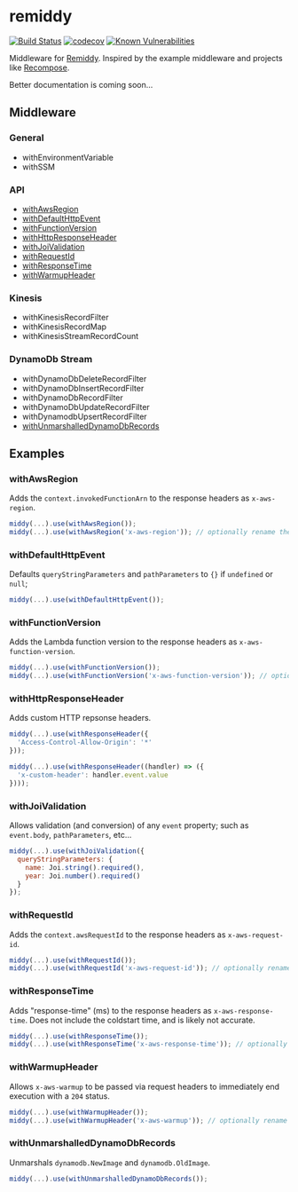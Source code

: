 # remiddy
[![Build Status](https://travis-ci.org/i-am-kenny/remiddy.svg?branch=master)](https://travis-ci.org/i-am-kenny/remiddy)
[![codecov](https://codecov.io/gh/i-am-kenny/remiddy/branch/master/graph/badge.svg)](https://codecov.io/gh/i-am-kenny/remiddy)
[![Known Vulnerabilities](https://snyk.io/test/github/i-am-kenny/remiddy/badge.svg?targetFile=package.json)](https://snyk.io/test/github/i-am-kenny/remiddy?targetFile=package.json)

Middleware for [Remiddy](https://github.com/middyjs/middy). Inspired by the example middleware and projects like [Recompose](https://github.com/acdlite/recompose).

Better documentation is coming soon...

## Middleware
### General
- withEnvironmentVariable
- withSSM

### API
- [withAwsRegion](#withawsregion)
- [withDefaultHttpEvent](#withdefaulthttpevent)
- [withFunctionVersion](#withfunctionversion)
- [withHttpResponseHeader](#withhttpresponseheader)
- [withJoiValidation](#withjoivalidation)
- [withRequestId](#withrequestid)
- [withResponseTime](#withresponsetime)
- [withWarmupHeader](#withwarmupheader)

### Kinesis
- withKinesisRecordFilter
- withKinesisRecordMap
- withKinesisStreamRecordCount

### DynamoDb Stream
- withDynamoDbDeleteRecordFilter
- withDynamoDbInsertRecordFilter
- withDynamoDbRecordFilter
- withDynamoDbUpdateRecordFilter
- withDynamodbUpsertRecordFilter
- [withUnmarshalledDynamoDbRecords](#withunmarshalleddynamodbrecords)

## Examples
### withAwsRegion
Adds the `context.invokedFunctionArn` to the response headers as `x-aws-region`.
```javascript
middy(...).use(withAwsRegion());
middy(...).use(withAwsRegion('x-aws-region')); // optionally rename the header
```

### withDefaultHttpEvent
Defaults `queryStringParameters` and `pathParameters` to `{}` if `undefined` or `null`;
```javascript
middy(...).use(withDefaultHttpEvent());
```

### withFunctionVersion
Adds the Lambda function version to the response headers as `x-aws-function-version`.
```javascript
middy(...).use(withFunctionVersion());
middy(...).use(withFunctionVersion('x-aws-function-version')); // optionally rename the header
```

### withHttpResponseHeader
Adds custom HTTP repsonse headers.
```javascript
middy(...).use(withResponseHeader({
  'Access-Control-Allow-Origin': '*'
}));

middy(...).use(withResponseHeader((handler) => ({
  'x-custom-header': handler.event.value
})));
```

### withJoiValidation
Allows validation (and conversion) of any `event` property; such as `event.body`, `pathParameters`, etc...
```javascript
middy(...).use(withJoiValidation({
  queryStringParameters: {
    name: Joi.string().required(),
    year: Joi.number().required()
  }
});
```

### withRequestId
Adds the `context.awsRequestId` to the response headers as `x-aws-request-id`.
```javascript
middy(...).use(withRequestId());
middy(...).use(withRequestId('x-aws-request-id')); // optionally rename the header
```

### withResponseTime
Adds "response-time" (ms) to the response headers as `x-aws-response-time`. Does not include the coldstart time, and is likely not accurate.
```javascript
middy(...).use(withResponseTime());
middy(...).use(withResponseTime('x-aws-response-time')); // optionally rename the header
```

### withWarmupHeader
Allows `x-aws-warmup` to be passed via request headers to immediately end execution with a `204` status.
```javascript
middy(...).use(withWarmupHeader());
middy(...).use(withWarmupHeader('x-aws-warmup')); // optionally rename the header
```

### withUnmarshalledDynamoDbRecords
Unmarshals `dynamodb.NewImage` and `dynamodb.OldImage`.
```javascript
middy(...).use(withUnmarshalledDynamoDbRecords());
```
